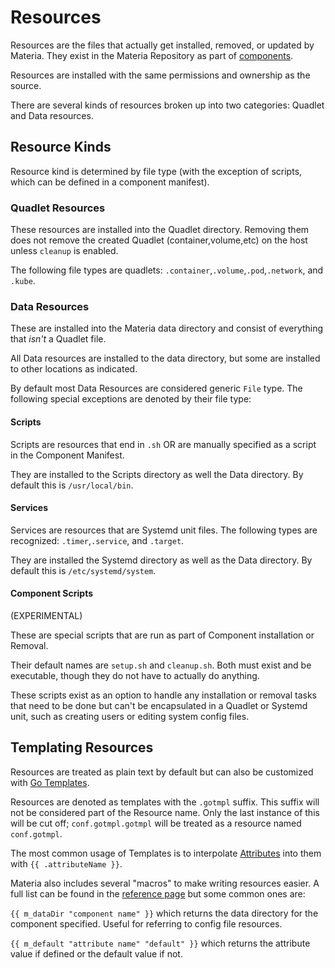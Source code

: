 # Resources

Resources are the files that actually get installed, removed, or updated by Materia. They exist in the Materia Repository as part of [components](./components.md).

Resources are installed with the same permissions and ownership as the source.

There are several kinds of resources broken up into two categories: Quadlet and Data resources.

## Resource Kinds

Resource kind is determined by file type (with the exception of scripts, which can be defined in a component manifest).

### Quadlet Resources

These resources are installed into the Quadlet directory. Removing them does not remove the created Quadlet (container,volume,etc) on the host unless `cleanup` is enabled.

The following file types are quadlets: `.container`,`.volume`,`.pod`,`.network`, and `.kube`.

### Data Resources

These are installed into the Materia data directory and consist of everything that *isn't* a Quadlet file.

All Data resources are installed to the data directory, but some are installed to other locations as indicated.

By default most Data Resources are considered generic `File` type. The following special exceptions are denoted by their file type:

#### Scripts
Scripts are resources that end in `.sh` OR are manually specified as a script in the Component Manifest.

They are installed to the Scripts directory as well the Data directory. By default this is `/usr/local/bin`.

#### Services
Services are resources that are Systemd unit files. The following types are recognized: `.timer`,`.service`, and `.target`.

They are installed the Systemd directory as well as the Data directory. By default this is `/etc/systemd/system`.

#### Component Scripts

(EXPERIMENTAL)

These are special scripts that are run as part of Component installation or Removal.

Their default names are `setup.sh` and `cleanup.sh`. Both must exist and be executable, though they do not have to actually do anything.

These scripts exist as an option to handle any installation or removal tasks that need to be done but can't be encapsulated in a Quadlet or Systemd unit, such as creating users or editing system config files.

## Templating Resources

Resources are treated as plain text by default but can also be customized with [Go Templates](https://pkg.go.dev/text/template).

Resources are denoted as templates with the `.gotmpl` suffix. This suffix will not be considered part of the Resource name. Only the last instance of this will be cut off; `conf.gotmpl.gotmpl` will be treated as a resource named `conf.gotmpl`.

The most common usage of Templates is to interpolate [Attributes](./attributes.md) into them with `{{ .attributeName }}`.

Materia also includes several "macros" to make writing resources easier. A full list can be found in the [reference page](./reference/materia-templates.5.md) but some common ones are:

`{{ m_dataDir "component name" }}` which returns the data directory for the component specified. Useful for referring to config file resources.

`{{ m_default "attribute name" "default" }}` which returns the attribute value if defined or the default value if not.
